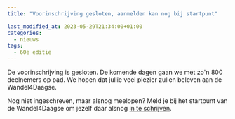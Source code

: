 ```yaml
---
title: "Voorinschrijving gesloten, aanmelden kan nog bij startpunt"

last_modified_at: 2023-05-29T21:34:00+01:00
categories:
  - nieuws
tags:
  - 60e editie
---
```


De voorinschrijving is gesloten. De komende dagen gaan we met zo'n 800 deelnemers op pad. We hopen dat jullie veel plezier zullen beleven aan de Wandel4Daagse.  

Nog niet ingeschreven, maar alsnog meelopen? Meld je bij het startpunt van de Wandel4Daagse om jezelf daar alsnog [in te schrijven](/inschrijven).  